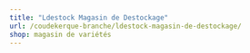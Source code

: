```yaml
---
title: "Ldestock Magasin de Destockage"
url: /coudekerque-branche/ldestock-magasin-de-destockage/
shop: magasin de variétés
---
```

